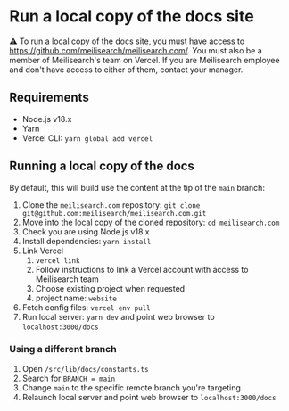# Run a local copy of the docs site

⚠️ To run a local copy of the docs site, you must have access to https://github.com/meilisearch/meilisearch.com/. You must also be a member of Meilisearch's team on Vercel. If you are Meilisearch employee and don't have access to either of them, contact your manager.

## Requirements

- Node.js v18.x
- Yarn
- Vercel CLI: `yarn global add vercel`

## Running a local copy of the docs

By default, this will build use the content at the tip of the `main` branch:

1. Clone the `meilisearch.com` repository: `git clone git@github.com:meilisearch/meilisearch.com.git`
2. Move into the local copy of the cloned repository: `cd meilisearch.com`
3. Check you are using Node.js v18.x
4. Install dependencies: `yarn install`
5. Link Vercel
   1. `vercel link`
   2. Follow instructions to link a Vercel account with access to Meilisearch team
   3. Choose existing project when requested
   4. project name: `website`
6. Fetch config files: `vercel env pull`
7. Run local server: `yarn dev` and point web browser to `localhost:3000/docs`

### Using a different branch

1. Open `/src/lib/docs/constants.ts`
2. Search for `BRANCH = main`
3. Change `main` to the specific remote branch you're targeting
4. Relaunch local server and point web browser to `localhost:3000/docs`
